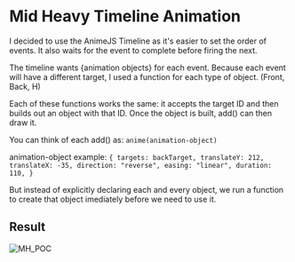 # Mid Heavy Timeline Animation

I decided to use the AnimeJS Timeline as it's easier
to set the order of events. It also waits for the event
to complete before firing the next.

The timeline wants {animation objects} for each event.
Because each event will have a different target, I used
a function for each type of object. (Front, Back, H)

Each of these functions works the same: it accepts the
target ID and then builds out an object with that ID.
Once the object is built, add() can then draw it.

You can think of each add() as:
`anime(animation-object)`

animation-object example:
`{ targets: backTarget, translateY: 212, translateX: -35, direction: "reverse", easing: "linear", duration: 110, }`

But instead of explicitly declaring each and every object,
we run a function to create that object imediately before
we need to use it.

## Result
![MH_POC](https://user-images.githubusercontent.com/11794877/126878329-61e0005d-1a18-47d2-81fd-fa2d963770bb.gif)


